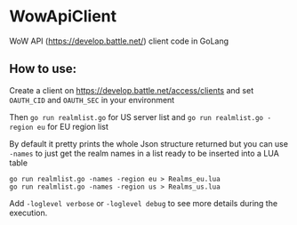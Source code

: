 # WowApiClient
WoW API (https://develop.battle.net/) client code in GoLang

## How to use:
Create a client on https://develop.battle.net/access/clients
and set `OAUTH_CID` and `OAUTH_SEC` in your environment

Then `go run realmlist.go` for US server list and `go run realmlist.go -region eu` for EU region list

By default it pretty prints the whole Json structure returned but you can use `-names` to just get the realm names in a list ready to be inserted into a LUA table
```Shell
go run realmlist.go -names -region eu > Realms_eu.lua
go run realmlist.go -names -region us > Realms_us.lua
```

Add `-loglevel verbose` or `-loglevel debug` to see more details during the execution.
